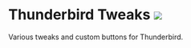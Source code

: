 # Thunderbird Tweaks <img src="https://github.com/srazzano/Images/blob/master/tbicon.png"/>

Various tweaks and custom buttons for Thunderbird.
